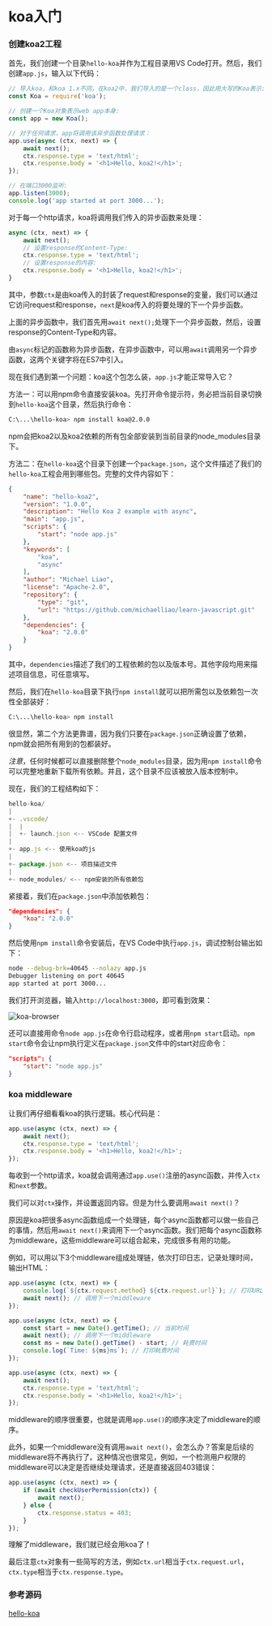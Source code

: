 # koa入门

### 创建koa2工程

首先，我们创建一个目录`hello-koa`并作为工程目录用VS Code打开。然后，我们创建`app.js`，输入以下代码：

```js
// 导入koa，和koa 1.x不同，在koa2中，我们导入的是一个class，因此用大写的Koa表示:
const Koa = require('koa');

// 创建一个Koa对象表示web app本身:
const app = new Koa();

// 对于任何请求，app将调用该异步函数处理请求：
app.use(async (ctx, next) => {
    await next();
    ctx.response.type = 'text/html';
    ctx.response.body = '<h1>Hello, koa2!</h1>';
});

// 在端口3000监听:
app.listen(3000);
console.log('app started at port 3000...');
```

对于每一个http请求，koa将调用我们传入的异步函数来处理：

```js
async (ctx, next) => {
    await next();
    // 设置response的Content-Type:
    ctx.response.type = 'text/html';
    // 设置response的内容:
    ctx.response.body = '<h1>Hello, koa2!</h1>';
}
```

其中，参数`ctx`是由koa传入的封装了request和response的变量，我们可以通过它访问request和response，`next`是koa传入的将要处理的下一个异步函数。

上面的异步函数中，我们首先用`await next();`处理下一个异步函数，然后，设置response的Content-Type和内容。

由`async`标记的函数称为异步函数，在异步函数中，可以用`await`调用另一个异步函数，这两个关键字将在ES7中引入。

现在我们遇到第一个问题：koa这个包怎么装，`app.js`才能正常导入它？

方法一：可以用npm命令直接安装koa。先打开命令提示符，务必把当前目录切换到`hello-koa`这个目录，然后执行命令：

```bash
C:\...\hello-koa> npm install koa@2.0.0
```

npm会把koa2以及koa2依赖的所有包全部安装到当前目录的node\_modules目录下。

方法二：在`hello-koa`这个目录下创建一个`package.json`，这个文件描述了我们的`hello-koa`工程会用到哪些包。完整的文件内容如下：

```json
{
    "name": "hello-koa2",
    "version": "1.0.0",
    "description": "Hello Koa 2 example with async",
    "main": "app.js",
    "scripts": {
        "start": "node app.js"
    },
    "keywords": [
        "koa",
        "async"
    ],
    "author": "Michael Liao",
    "license": "Apache-2.0",
    "repository": {
        "type": "git",
        "url": "https://github.com/michaelliao/learn-javascript.git"
    },
    "dependencies": {
        "koa": "2.0.0"
    }
}
```

其中，`dependencies`描述了我们的工程依赖的包以及版本号。其他字段均用来描述项目信息，可任意填写。

然后，我们在`hello-koa`目录下执行`npm install`就可以把所需包以及依赖包一次性全部装好：

```bash
C:\...\hello-koa> npm install
```

很显然，第二个方法更靠谱，因为我们只要在`package.json`正确设置了依赖，npm就会把所有用到的包都装好。

_注意_，任何时候都可以直接删除整个`node_modules`目录，因为用`npm install`命令可以完整地重新下载所有依赖。并且，这个目录不应该被放入版本控制中。

现在，我们的工程结构如下：

```js
hello-koa/
|
+- .vscode/
|  |
|  +- launch.json <-- VSCode 配置文件
|
+- app.js <-- 使用koa的js
|
+- package.json <-- 项目描述文件
|
+- node_modules/ <-- npm安装的所有依赖包
```

紧接着，我们在`package.json`中添加依赖包：

```json
"dependencies": {
    "koa": "2.0.0"
}
```

然后使用`npm install`命令安装后，在VS Code中执行`app.js`，调试控制台输出如下：

```bash
node --debug-brk=40645 --nolazy app.js 
Debugger listening on port 40645
app started at port 3000...
```

我们打开浏览器，输入`http://localhost:3000`，即可看到效果：

![](https://cdn.liaoxuefeng.com/cdn/files/attachments/001471086470867b17c65e7c94444c3888c0841d5646812000/l "koa-browser")

还可以直接用命令`node app.js`在命令行启动程序，或者用`npm start`启动。`npm start`命令会让npm执行定义在`package.json`文件中的start对应命令：

```json
"scripts": {
    "start": "node app.js"
}
```

### koa middleware

让我们再仔细看看koa的执行逻辑。核心代码是：

```js
app.use(async (ctx, next) => {
    await next();
    ctx.response.type = 'text/html';
    ctx.response.body = '<h1>Hello, koa2!</h1>';
});
```

每收到一个http请求，koa就会调用通过`app.use()`注册的async函数，并传入`ctx`和`next`参数。

我们可以对`ctx`操作，并设置返回内容。但是为什么要调用`await next()`？

原因是koa把很多async函数组成一个处理链，每个async函数都可以做一些自己的事情，然后用`await next()`来调用下一个async函数。我们把每个async函数称为middleware，这些middleware可以组合起来，完成很多有用的功能。

例如，可以用以下3个middleware组成处理链，依次打印日志，记录处理时间，输出HTML：

```js
app.use(async (ctx, next) => {
    console.log(`${ctx.request.method} ${ctx.request.url}`); // 打印URL
    await next(); // 调用下一个middleware
});

app.use(async (ctx, next) => {
    const start = new Date().getTime(); // 当前时间
    await next(); // 调用下一个middleware
    const ms = new Date().getTime() - start; // 耗费时间
    console.log(`Time: ${ms}ms`); // 打印耗费时间
});

app.use(async (ctx, next) => {
    await next();
    ctx.response.type = 'text/html';
    ctx.response.body = '<h1>Hello, koa2!</h1>';
});
```


middleware的顺序很重要，也就是调用`app.use()`的顺序决定了middleware的顺序。

此外，如果一个middleware没有调用`await next()`，会怎么办？答案是后续的middleware将不再执行了。这种情况也很常见，例如，一个检测用户权限的middleware可以决定是否继续处理请求，还是直接返回403错误：

```js
app.use(async (ctx, next) => {
    if (await checkUserPermission(ctx)) {
        await next();
    } else {
        ctx.response.status = 403;
    }
});
```

理解了middleware，我们就已经会用koa了！

最后注意`ctx`对象有一些简写的方法，例如`ctx.url`相当于`ctx.request.url`，`ctx.type`相当于`ctx.response.type`。

### 参考源码

[hello-koa](https://github.com/michaelliao/learn-javascript/tree/master/samples/node/web/koa/hello-koa)